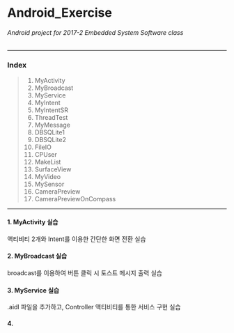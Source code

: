 # Android_Exercise
###### *Android project for 2017-2 Embedded System Software class*
* * *
### Index
> 1. MyActivity
> 2. MyBroadcast
> 3. MyService
> 4. MyIntent
> 5. MyIntentSR
> 6. ThreadTest
> 7. MyMessage
> 8. DBSQLite1
> 9. DBSQLite2
> 10. FileIO
> 11. CPUser
> 12. MakeList
> 13. SurfaceView
> 14. MyVideo
> 15. MySensor
> 16. CameraPreview
> 17. CameraPreviewOnCompass
* * *

#### 1. MyActivity 실습
액티비티 2개와 Intent를 이용한 간단한 화면 전환 실습


#### 2. MyBroadcast 실습
broadcast를 이용하여 버튼 클릭 시 토스트 메시지 출력 실습


#### 3. MyService 실습
.aidl 파일을 추가하고, Controller 액티비티를 통한 서비스 구현 실습


#### 4. 
